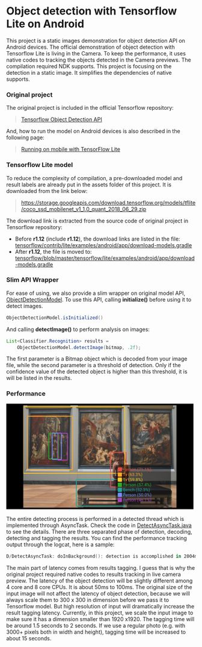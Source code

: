 # Object detection with Tensorflow Lite on Android
This project is a static images demonstration for object detection API on Android devices. The official demonstration of object detection with Tensorflow Lite  is living in the Camera. To keep the performance, it uses native codes to tracking the objects detected in the Camera previews. The compilation required NDK supports. This project is focusing on the detection in a static image. It simplifies the dependencies of native supports.

### Original project
The original project is included in the official Tensorflow repository:
>[Tensorflow Object Detection API](https://github.com/tensorflow/models/tree/master/research/object_detection)

And, how to run the model on Android devices is also described in the following page:
>[Running on mobile with TensorFlow Lite](https://github.com/tensorflow/models/blob/master/research/object_detection/g3doc/running_on_mobile_tensorflowlite.md)
>

### Tensorflow Lite model
To reduce the complexity of compilation, a pre-downloaded model and result labels are already put in the assets folder of this project. It is downloaded from the link below:
>https://storage.googleapis.com/download.tensorflow.org/models/tflite/coco_ssd_mobilenet_v1_1.0_quant_2018_06_29.zip

The download link is extracted from the source code of original project in Tensorflow repository:
- Before **r1.12** (include **r1.12**), the download links are listed in the file:
[tensorflow/contrib/lite/examples/android/app/download-models.gradle](https://github.com/tensorflow/tensorflow/tree/r1.12/tensorflow/contrib/lite/examples/android/app/download-models.gradle)
- After **r1.12**, the file is moved to:
[tensorflow/blob/master/tensorflow/lite/examples/android/app/download-models.gradle](https://github.com/tensorflow/tensorflow/blob/master/tensorflow/lite/examples/android/app/download-models.gradle)

### Slim API Wrapper
For ease of using, we also provide a slim wrapper on original model API, [ObjectDetectionModel](https://github.com/dailystudio/ml/blob/master/object_detection/app/src/main/java/com/dailystudio/objectdetection/api/ObjectDetectionModel.java).
To use this API, calling **initialize()** before using it to detect images.
```java
ObjectDetectionModel.isInitialized()
```
And calling **detectImage()** to perform analysis on images:
```java
List<Classifier.Recognition> results =
	ObjectDetectionModel.detectImage(bitmap, .2f);
```
The first parameter is a Bitmap object which is decoded from your image file, while the second parameter is a threshold of detection. Only if the confidence value of the detected object is higher than this threshold, it is will be listed in the results.

### Performance
<img src=".github/object_detection_result_sample.jpg" width="498" height="280" alt="Object detection result"/>

The entire detecting process is performed in a detected thread which is implemented through AsyncTask. Check the code in [DetectAsyncTask.java](https://github.com/dailystudio/ml/blob/master/object_detection/app/src/main/java/com/dailystudio/objectdetection/DetectAsyncTask.java) to see the details. There are three separated phase of detection, decoding, detecting and tagging the results. You can find the performance tracking output through the logcat, here is a sample:

```powershell
D/DetectAsyncTask: doInBackground(): detection is accomplished in 2004ms [decode: 89ms, detect: 74ms, tag: 1841ms].
```

The main part of latency comes from results tagging. I guess that is why the original project required native codes to results tracking in live camera preview. The latency of the object detection will be slightly different among 4 core and 8 core CPUs. It is about 50ms to 100ms. The original size of the input image will not affect the latency of object detection, because we will always scale them to 300 x 300 in dimension before we pass it to Tensorflow model. But high resolution of input will dramatically increase the result tagging latency. Currently, in this project, we scale the input image to make sure it has a dimension smaller than 1920 x1920. The tagging time will be around 1.5 seconds to 2 seconds. If we use a regular photo (e.g. with 3000+ pixels both in width and height), tagging time will be increased to about 15 seconds.
